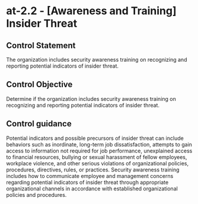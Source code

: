# at-2.2 - \[Awareness and Training\] Insider Threat

## Control Statement

The organization includes security awareness training on recognizing and reporting potential indicators of insider threat.

## Control Objective

Determine if the organization includes security awareness training on recognizing and reporting potential indicators of insider threat.

## Control guidance

Potential indicators and possible precursors of insider threat can include behaviors such as inordinate, long-term job dissatisfaction, attempts to gain access to information not required for job performance, unexplained access to financial resources, bullying or sexual harassment of fellow employees, workplace violence, and other serious violations of organizational policies, procedures, directives, rules, or practices. Security awareness training includes how to communicate employee and management concerns regarding potential indicators of insider threat through appropriate organizational channels in accordance with established organizational policies and procedures.
